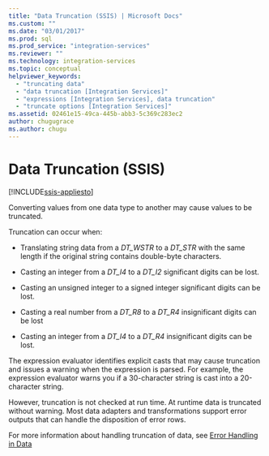 ```yaml
---
title: "Data Truncation (SSIS) | Microsoft Docs"
ms.custom: ""
ms.date: "03/01/2017"
ms.prod: sql
ms.prod_service: "integration-services"
ms.reviewer: ""
ms.technology: integration-services
ms.topic: conceptual
helpviewer_keywords: 
  - "truncating data"
  - "data truncation [Integration Services]"
  - "expressions [Integration Services], data truncation"
  - "truncate options [Integration Services]"
ms.assetid: 02461e15-49ca-445b-abb3-5c369c283ec2
author: chugugrace
ms.author: chugu
---
```

# Data Truncation (SSIS)

[!INCLUDE[ssis-appliesto](../../includes/ssis-appliesto-ssvrpluslinux-asdb-asdw-xxx.md)]


  Converting values from one data type to another may cause values to be truncated.  
  
 Truncation can occur when:  
  
-   Translating string data from a *DT_WSTR* to a *DT_STR* with the same length  if the original string contains double-byte characters.  
  
-   Casting an integer from a *DT_I4* to a *DT_I2* significant digits can be lost.  
  
-   Casting an unsigned integer to a signed integer significant digits can be lost.  
  
-   Casting a real number from a *DT_R8* to a *DT_R4* insignificant digits can be lost  
  
-   Casting an integer from a *DT_I4* to a *DT_R4* insignificant digits can be lost.  
  
 The expression evaluator identifies explicit casts that may cause truncation and issues a warning when the expression is parsed. For example, the expression evaluator warns you if a 30-character string is cast into a 20-character string.  
  
 However, truncation is not checked at run time. At runtime data is truncated without warning. Most data adapters and transformations support error outputs that can handle the disposition of error rows.  
  
 For more information about handling truncation of data, see [Error Handling in Data](../../integration-services/data-flow/error-handling-in-data.md)  
  
  
